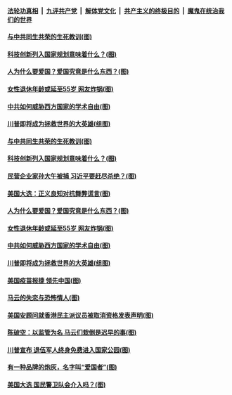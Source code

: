 

####  [法轮功真相](../../../../basic/blob/master/README.md?t=11140902) &nbsp;|&nbsp; [九评共产党](../../../../9ping.md/blob/master/README.md?t=11140902) &nbsp;|&nbsp; [解体党文化](../../../../jtdwh.md/blob/master/README.md?t=11140902)  &nbsp;|&nbsp; [共产主义的终极目的](../../../../gczydzjmd.md/blob/master/README.md?t=11140902) &nbsp;|&nbsp; [魔鬼在统治我们的世界](../../../../mgztzwmdsj.md/blob/master/README.md?t=11140902) 

#### [与中共同生共荣的生死教训(图)](../pages/p4/952493.md?t=11140902) 

#### [科技创新列入国家规划意味着什么？(图)](../pages/p4/952479.md?t=11140902) 

#### [人为什么要爱国？爱国究竟是什么东西？(图)](../pages/p4/952379.md?t=11140902) 

#### [女性退休年龄或延至55岁 网友炸锅(图)](../pages/p4/952370.md?t=11140902) 

#### [中共如何威胁西方国家的学术自由(图)](../pages/p4/952363.md?t=11140902) 

#### [川普即将成为拯救世界的大英雄(组图)](../pages/p4/952354.md?t=11140902) 

#### [与中共同生共荣的生死教训(图)](../pages/p4/952493.md?t=11140902) 

#### [科技创新列入国家规划意味着什么？(图)](../pages/p4/952479.md?t=11140902) 

#### [民营企业家孙大午被捕 习近平要赶尽杀绝？(图)](../pages/p4/952477.md?t=11140902) 

#### [美国大选：正义良知对抗舞弊谎言(图)](../pages/p4/952471.md?t=11140902) 


#### [人为什么要爱国？爱国究竟是什么东西？(图)](../pages/p4/952379.md?t=11140902) 

#### [女性退休年龄或延至55岁 网友炸锅(图)](../pages/p4/952370.md?t=11140902) 

#### [中共如何威胁西方国家的学术自由(图)](../pages/p4/952363.md?t=11140902) 

#### [川普即将成为拯救世界的大英雄(组图)](../pages/p4/952354.md?t=11140902) 

#### [美国疫苗报捷 领先中国(图)](../pages/p4/952348.md?t=11140902) 

#### [马云的失恋与恐怖情人(图)](../pages/p4/952347.md?t=11140902) 




#### [美国安顾问就香港民主派议员被取消资格发表声明(图)](../pages/p4/952276.md?t=11140902) 

#### [陈破空：以监管为名 马云们栽倒是迟早的事(图)](../pages/p4/952269.md?t=11140902) 

#### [川普宣布 退伍军人终身免费进入国家公园(图)](../pages/p4/952271.md?t=11140902) 

#### [有一种品牌的炮灰，名字叫“爱国者”(图)](../pages/p4/952258.md?t=11140902) 

#### [美国大选 国民警卫队会介入吗？(图)](../pages/p4/952254.md?t=11140902) 


